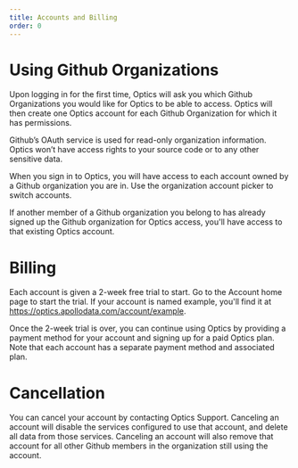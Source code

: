 ```yaml
---
title: Accounts and Billing
order: 0
---
```


# Using Github Organizations

Upon logging in for the first time, Optics will ask you which Github Organizations you would like for Optics to be able to access. Optics will then create one Optics account for each Github Organization for which it has permissions.

Github’s OAuth service is used for read-only organization information. Optics won’t have access rights to your source code or to any other sensitive data.

When you sign in to Optics, you will have access to each account owned by a Github organization you are in. Use the organization account picker to switch accounts.

If another member of a Github organization you belong to has already signed up the Github organization for Optics access, you'll have access to that existing Optics account.

# Billing

Each account is given a 2-week free trial to start. Go to the Account home page to start the trial. If your account is named example, you'll find it at https://optics.apollodata.com/account/example.

Once the 2-week trial is over, you can continue using Optics by providing a payment method for your account and signing up for a paid Optics plan. Note that each account has a separate payment method and associated plan.

# Cancellation

You can cancel your account by contacting Optics Support. Canceling an account will disable the services configured to use that account, and delete all data from those services. Canceling an account will also remove that account for all other Github members in the organization still using the account.

